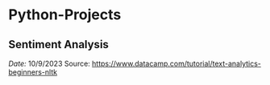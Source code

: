 # Python-Projects

## Sentiment Analysis

*Date:* 10/9/2023
Source: <https://www.datacamp.com/tutorial/text-analytics-beginners-nltk>
